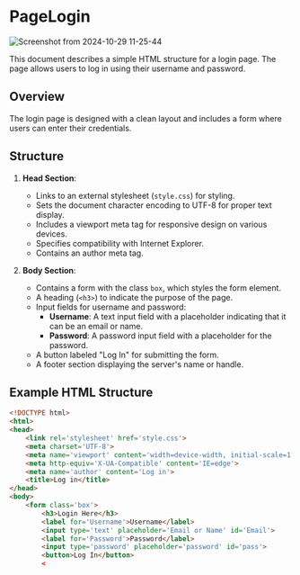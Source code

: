 # PageLogin
![Screenshot from 2024-10-29 11-25-44](https://github.com/user-attachments/assets/3e9b607a-ddf7-4085-aa84-d9f097630ba4)

This document describes a simple HTML structure for a login page. The page allows users to log in using their username and password.

## Overview

The login page is designed with a clean layout and includes a form where users can enter their credentials.

## Structure

1. **Head Section**:
   - Links to an external stylesheet (`style.css`) for styling.
   - Sets the document character encoding to UTF-8 for proper text display.
   - Includes a viewport meta tag for responsive design on various devices.
   - Specifies compatibility with Internet Explorer.
   - Contains an author meta tag.

2. **Body Section**:
   - Contains a form with the class `box`, which styles the form element.
   - A heading (`<h3>`) to indicate the purpose of the page.
   - Input fields for username and password:
     - **Username**: A text input field with a placeholder indicating that it can be an email or name.
     - **Password**: A password input field with a placeholder for the password.
   - A button labeled "Log In" for submitting the form.
   - A footer section displaying the server's name or handle.

## Example HTML Structure

```html
<!DOCTYPE html>
<html>
<head>
    <link rel='stylesheet' href='style.css'>
    <meta charset='UTF-8'>
    <meta name='viewport' content='width=device-width, initial-scale=1.0'>
    <meta http-equiv='X-UA-Compatible' content='IE=edge'>
    <meta name='author' content='Log in'>         
    <title>Log in</title>
</head>
<body>
    <form class='box'>
        <h3>Login Here</h3>
        <label for='Username'>Username</label>
        <input type='text' placeholder='Email or Name' id='Email'>
        <label for='Password'>Password</label>
        <input type='password' placeholder='password' id='pass'>
        <button>Log In</button>
        <
